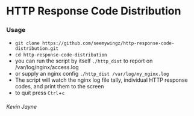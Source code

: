 HTTP Response Code Distribution
================================


### Usage

* `git clone https://github.com/seemywingz/http-response-code-distribution.git`
* `cd http-response-code-distribution`
* you can run the script by itself `./http_dist` to report on /var/log/nginx/access.log 
* or supply an nginx config `./http_dist /var/log/my_nginx.log` 
* The script will watch the nginx log file tally, individual HTTP response codes, and print them to the screen
* to quit press `Ctrl`+`c`




###### Kevin Jayne
